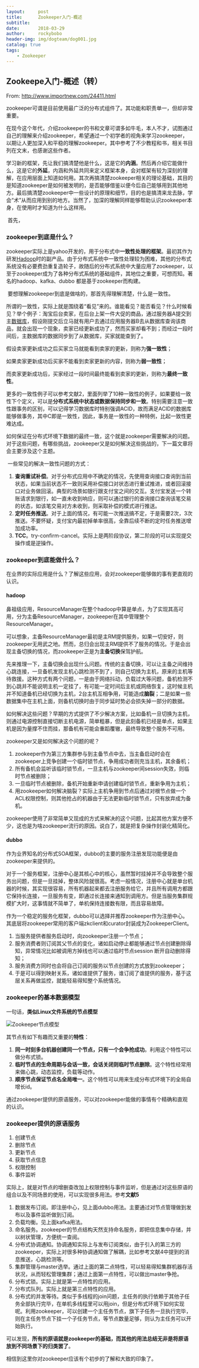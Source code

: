 ```yaml
---
layout:     post
title:      Zookeeper入门-概述
subtitle:   
date:       2018-03-29
author:     rockybobo
header-img: img/dogteam/dog001.jpg
catalog: true
tags:
    - Zookeeper
---
```


## Zookeepe入门-概述（转）

From: http://www.importnew.com/24411.html

zookeeper可谓是目前使用最广泛的分布式组件了。其功能和职责单一，但却非常重要。

​    在现今这个年代，介绍zookeeper的书和文章可谓多如牛毛，本人不才，试图通过自己的理解来介绍zookeeper，希望通过一个初学者的视角来学习zookeeper，以期让人更加深入和平稳的理解zookeeper。其中参考了不少教程和书，相关书目列在文末，也感谢这些作者。

   学习新的框架，先让我们搞清楚他是什么，这是它的**内涵**。然后再介绍它能做什么，这是它的**外延**，内涵和外延共同来定义框架本身，会对框架有较为深刻的理解，在应用层面上知道如何用。其次再搞清楚zookeeper相关的理论基础，其目的是知道zookeeper是如何被发明的，是否能够借鉴以便今后自己能够用到其他地方。最后搞清楚zookeeper中一些设计的原理和细节，目的也是搞清来龙去脉，学会“术”从而应用到别的地方。当然了，加深的理解同样能够帮助认识zookeeper本身，在使用时才知道为什么这样用。

​     首先，

### zookeeper到底是什么？

​     zookeeper实际上是yahoo开发的，用于分布式中**一致性处理的框架**。最初其作为研发[Hadoop](http://lib.csdn.net/base/hadoop)时的副产品。由于分布式系统中一致性处理较为困难，其他的分布式系统没有必要费劲重复造轮子，故随后的分布式系统中大量应用了zookeeper，以至于zookeeper成为了各种分布式系统的基础组件，其地位之重要，可想而知。著名的hadoop、kafka、dubbo 都是基于zookeeper而构建。

​     要想理解zookeeper到底是做啥的，那首先得理解清楚，什么是一致性。

所谓的一致性，实际上就是围绕着“看见”来的。谁能看见？能否看见？什么时候看见？举个例子：淘宝后台卖家，在后台上架一件大促的商品，通过服务器A提交到主[数据库](http://lib.csdn.net/base/mysql)，假设刚提交后立马就有用户去通过应用服务器B去从数据库查询该商品，就会出现一个现象，卖家已经更新成功了，然而买家却看不到；而经过一段时间后，主数据库的数据同步到了从数据库，买家就能查到了。

假设卖家更新成功之后买家立马就能看到卖家的更新，则称为**强一致性**；

如果卖家更新成功后买家不能看到卖家更新的内容，则称为**弱一致性**；

而卖家更新成功后，买家经过一段时间最终能看到卖家的更新，则称为**最终一致性**。

更多的一致性例子可以参考文献2，里面列举了10种一致性的例子，如果要给一致性下个定义，可以是**分布式系统中状态或数据保持同步和一致**。特别需要注意一致性跟事务的区别，可以记得学习数据库时特别强调ACID，故而满足ACID的数据库能够做事务，其中C即是一致性，因此，事务是一致性的一种特例，比起一致性更难达成。

  如何保证在分布式环境下数据的最终一致，这个就是zookeeper需要解决的问题。对于这些问题，有哪些挑战，zookeeper又是如何解决这些挑战的，下一篇文章将会主要涉及这个主题。

​    一些常见的解决一致性问题的方式：

1. **查询重试补偿**。对于分布式应用中不确定的情况，先使用查询接口查询到当前状态，如果当前状态不一致则采用补偿接口对状态进行重试推进，或者回滚接口对业务做回滚。典型的场景如银行跟支付宝之间的交互。支付宝发送一个转账请求到银行，如一直未收到响应，则可以通过银行的查询接口查询该笔交易的状态，如该笔交易对方未收到，则采取补偿的模式进行推送。
2. **定时任务推送**。对于上面的情况，有可能一次推送搞不定，于是需要2次，3次推送。不要怀疑，支付宝内最初掉单率很高，全靠后续不断的定时任务推送增加成功率。
3. **TCC**。try-confirm-cancel。实际上是两阶段协议，第二阶段的可以实现提交操作或是逆操作。

### zookeeper到底能做什么？

在业界的实际应用是什么？了解这些应用，会对zookeeper能够做的事有更直观的认识。

#### hadoop

鼻祖级应用，ResourceManager在整个hadoop中算是单点，为了实现其高可用，分为主备ResourceManager，zookeeper在其中管理整个ResourceManager。

可以想象，主备ResourceManager最初是主RM提供服务，如果一切安好，则zookeeper无用武之地。然而，总归会出现主RM提供不了服务的情况。于是会出现主备切换的情况，而zookeeper正是为**主备切换**保驾护航。

先来推理一下，主备切换会出现什么问题。传统的主备切换，可以让主备之间维持心跳连接，一旦备机发现主机心跳检测不到了，则自己切换为主机，原来的主机等待救援。这种方式有两个问题，一是由于网络抖动，负载过大等问题，备机检测不到心跳并不能说明主机一定挂了，有可能一定时间后主机或网络恢复，这时候主机并不知道备机已经切换为主机，2台主机互相争用，可能造成**脑裂**；二是如果一些数据集中在主机上面，则备机切换时由于同步延时势必会损失掉一部分的数据。

如何解决这些问题？早期的方式提供了不少解决方案，比如备机一旦切换为主机，则通过电源控制直接切断主机电源，简单粗暴，但是此刻备机已经是单点，如果主机是因为量撑不住而挂，那备机有可能会重蹈覆辙，最终导致整个服务不可用。

zookeeper又是如何解决这个问题的呢？

1. zookeeper作为第三方集群参与到主备节点中去，当主备启动时会在zookeeper上竞争创建一个临时锁节点，争用成功者则充当主机，其余备机；
2. 所有备机会监听该临时锁节点，一旦主机与zookeeper间session失效，则临时节点被删除；
3. 一旦临时节点被删除，备机开始重新申请创建临时锁节点，重新争用为主机；
4. 用zookeeper如何解决脑裂？实际上主机争用到节点后通过对根节点做一个ACL权限控制，则其他抢占的机器由于无法更新临时锁节点，只有放弃成为备机。

zookeeper使用了非常简单又现成的方式来解决的这个问题，比起其他方案方便不少，这也是为啥zookeeper流行的原因。说白了，就是把复杂操作封装化精简化。

#### dubbo

作为业界知名的分布式SOA框架，dubbo的主要的服务注册发现功能便是由zookeeper来提供的。

对于一个服务框架，注册中心是其核心中的核心，虽然暂时挂掉并不会导致整个服务出问题，但是一旦挂掉，整体风险就很高。考虑一般情况，注册中心就是单台机器的时候，其实现很容易，所有机器起来都去注册服务给它，并且所有调用方都跟它保持长连接，一旦服务有变，即通过长连接来通知到调用方。但是当服务集群规模扩大时，这事情就不简单了，单机保持连接数有限，而且容易故障。

作为一个稳定的服务化框架，dubbo可以选择并推荐zookeeper作为注册中心。其底层将zookeeper常用的客户端zkclient和curator封装成为ZookeeperClient。

1. 当服务提供者服务启动时，向zookeeper注册一个节点；
2. 服务消费者则订阅其父节点的变化，诸如启动停止都能够通过节点创建删除得知，异常情况比如被调用方掉线也可以通过临时节点session 断开自动删除得知；
3. 服务消费方同时也会将自己订阅的服务以节点创建的方式放到zookeeper；
4. 于是可以得到映射关系，诸如谁提供了服务，谁订阅了谁提供的服务，基于这层关系再做监控，就能轻易得知整个系统情况。

### zookeeper的基本数据模型

一句话，**类似Linux文件系统的节点模型**

![Zookeeper节点模型](http://rockybobo.top/img/course/zookeeper/zookeeperNodeModel.jpg)

其节点有如下有趣而又重要的**特性**：

1. **同一时刻多台机器创建同一个节点，只有一个会争抢成功**。利用这个特性可以做分布式锁。
2. **临时节点的生命周期与会话一致，会话关闭则临时节点删除**。这个特性经常用来做心跳，动态监控，负载等动作。
3. **顺序节点保证节点名全局唯一**。这个特性可以用来生成分布式环境下的全局自增长id。

通过zookeeper提供的原语服务，可以对zookeeper能做的事情有个精确和直观的认识。

### zookeeper提供的原语服务

1. 创建节点
2. 删除节点
3. 更新节点
4. 获取节点信息
5. 权限控制
6. 事件监听

实际上，就是对节点的增删查改加上权限控制与事件监听，但是通过对这些原语的组合以及不同场景的使用，可以实现很多用法。参考**文献5**

1. 数据发布订阅。即注册中心，见上面dubbo用法。主要通过对节点管理做到发布以及事件监听做到订阅。
2. 负载均衡。见上面kafka用法。
3. 命名服务。zookeeper的节点结构天然支持命名服务，即把信息集中存储，并以树状管理，方便统一查阅。
4. 分布式协调通知。协调通知实际上与发布订阅类似，由于引入的第三方的zookeeper，实际上对很多种协调通知做了解耦，比如参考文献4中提到的消息推送，心跳检测等。
5. 集群管理与master选举。通过上面的第二点特性，可以轻易得知集群机器存活状况，从而轻松管理集群；通过上面第一点特性，可以做出master争抢。
6. 分布式锁。实际上就是第一点特性的应用。
7. 分布式队列。实际上就是第三点特性的应用。
8. 分布式的并发等待。类似于多线程的join问题，主任务的执行依赖于其他子任务全部执行完毕，在单机多线程里可以用join，但是分布式环境下如何实现呢。利用zookeeper，可以创建一个主任务节点，旗下子任务一旦执行完毕，则在主任务节点下挂一个子任务节点，等节点数量足够，则认为主任务可以开始执行。

可以发现，**所有的原语就是zookeeper的基础，而其他的用法总结无非是将原语放到不同场景下的归类罢了**。

相信到这里你对zookeeper应该有个初步的了解和大致的印象了。